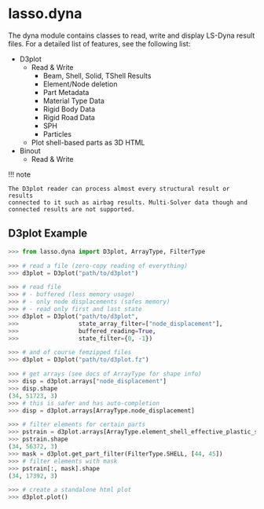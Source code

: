 # lasso.dyna

The dyna module contains classes to read, write and display LS-Dyna result
files.
For a detailed list of features, see the following list:

- D3plot
    - Read & Write
        - Beam, Shell, Solid, TShell Results
        - Element/Node deletion
        - Part Metadata
        - Material Type Data
        - Rigid Body Data
        - Rigid Road Data
        - SPH
        - Particles
    - Plot shell-based parts as 3D HTML
- Binout
    - Read & Write

!!! note

    The D3plot reader can process almost every structural result or results
    connected to it such as airbag results. Multi-Solver data though and
    connected results are not supported.

## D3plot Example

``` python
>>> from lasso.dyna import D3plot, ArrayType, FilterType

>>> # read a file (zero-copy reading of everything)
>>> d3plot = D3plot("path/to/d3plot")

>>> # read file 
>>> # - buffered (less memory usage)
>>> # - only node displacements (safes memory)
>>> # - read only first and last state
>>> d3plot = D3plot("path/to/d3plot",
>>>                 state_array_filter=["node_displacement"],
>>>                 buffered_reading=True,
>>>                 state_filter={0, -1})

>>> # and of course femzipped files
>>> d3plot = D3plot("path/to/d3plot.fz")

>>> # get arrays (see docs of ArrayType for shape info)
>>> disp = d3plot.arrays["node_displacement"]
>>> disp.shape
(34, 51723, 3)
>>> # this is safer and has auto-completion
>>> disp = d3plot.arrays[ArrayType.node_displacement]

>>> # filter elements for certain parts
>>> pstrain = d3plot.arrays[ArrayType.element_shell_effective_plastic_strain]
>>> pstrain.shape
(34, 56372, 3)
>>> mask = d3plot.get_part_filter(FilterType.SHELL, [44, 45])
>>> # filter elements with mask
>>> pstrain[:, mask].shape
(34, 17392, 3)

>>> # create a standalone html plot
>>> d3plot.plot()
```
